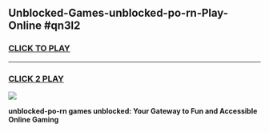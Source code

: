 
## Unblocked-Games-unblocked-po-rn-Play-Online #qn3l2
<h3>
<a href="https://news.freeplayer.one?title=unblocked-po-rn&ref=3">CLICK TO PLAY</a></h3>
<hr>

<h3>
<a href="https://news.freeplayer.one?title=unblocked-po-rn&ref=3">CLICK 2 PLAY</a>
  
</h3>

<a href="https://news.freeplayer.one?title=unblocked-po-rn&ref=3"><img src="https://clearcache.store/games.png"></a>


**unblocked-po-rn games unblocked: Your Gateway to Fun and Accessible Online Gaming**
